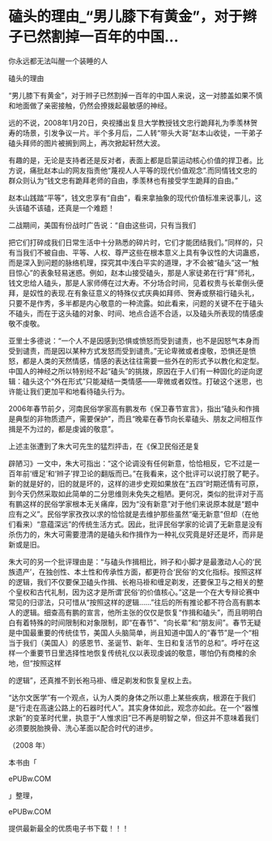 # 磕头的理由_“男儿膝下有黄金”，对于辫子已然割掉一百年的中国...

你永远都无法叫醒一个装睡的人

磕头的理由

“男儿膝下有黄金”，对于辫子已然割掉一百年的中国人来说，这一对膝盖如果不慎和地面做了亲密接触，仍然会撩拨起最敏感的神经。

远的不说，2008年1月20日，央视播出复旦大学教授钱文忠行跪拜礼为季羡林贺寿的场景，引发争议一片。半个多月后，二人转“带头大哥”赵本山收徒，一干弟子磕头拜师的图片被搁到网上，再次掀起轩然大波。

有趣的是，无论是支持者还是反对者，表面上都是启蒙运动核心价值的捍卫者。比方说，痛批赵本山的网友指责他“蔑视人人平等的现代价值观念”.而同情钱文忠的群众则认为“钱文忠有跪拜老师的自由，季羡林也有接受学生跪拜的自由。”

赵本山践踏“平等”，钱文忠享有“自由”，看来拿抽象的现代价值标准来说事儿，这头该磕不该磕，还真是一个难题！

二战期间，美国有份战时广告说：“自由这些词，只有当我们

把它们打碎成我们日常生活中十分熟悉的碎片时，它们才能团结我们。”同样的，只有当我们不被自由、平等、人权、尊严这些在根本意义上具有争议性的大词蛊惑，而是深入到问题的脉络机理，探究其中浅白平实的道理，才不会被“磕头”这一“触目惊心”的表象轻易迷惑。例如，赵本山接受磕头，那是人家徒弟在行“拜”师礼，钱文忠给人磕头，那是人家师傅在过大寿。不分场合时间，见着权贵与长辈倒头便拜，是奴性的表现.在有象征意义的特殊仪式庆典如拜师、贺寿或祭祖行磕头礼，只要不是作秀，多半都是内心敬意的一种流露。如此看来，问题的关键不在于磕头不磕头，而在于这头磕的对象、时间、地点合适不合适，以及磕头所表现的情感虔敬不虔敬。

亚里士多德说：“一个人不是因感到恐惧或愤怒而受到谴责，也不是因怒气本身而受到谴责，而是因以某种方式发怒而受到谴责。”无论卑微或者虔敬，恐惧还是愤怒，都是人类的天然情感，情感的表达往往需要一些外在的形式予以教化和定型。中国人的神经之所以特别经不起“磕头”的挑拨，原因在于人们有一种固化的逆向逻辑：磕头这个“外在形式”只能凝结一类情感——卑微或者奴性。打破这个迷思，也许能让我们更加平和地看待磕头行为。

2006年春节前夕，河南民俗学家高有鹏发布《保卫春节宣言》，指出“磕头和作揖是典型的非物质遗产，需要保护”，而且“晚辈在春节向长辈磕头、朋友之间相互作揖是不为过的，都是虔诚的敬意”。

上述主张遭到了朱大可先生的猛烈抨击，在《保卫民俗还是复

辟陋习》一文中，朱大可指出：“这个论调没有任何新意，恰恰相反，它不过是一百年前‘缠足’和‘辫子’捍卫论的翻版而已。”在我看来，这个批评可以说打脱了靶子。新的就是好的，旧的就是坏的，这样的进步史观如果放在“五四”时期还情有可原，到今天仍然采取如此简单的二分思维则未免失之粗陋。更何况，类似的批评对于高有鹏这样的民俗学家根本无关痛痒，因为“没有新意”对于他们来说原本就是“题中应有之义”。民俗学家孜孜以求的恰恰就是去维护那些虽然“毫无新意”但却（在他们看来）“意蕴深远”的传统生活方式。因此，批评民俗学家的论调了无新意是没有杀伤力的，朱大可需要澄清的是磕头和作揖作为一种礼仪究竟是好还是坏，而非是新或是旧。

朱大可的另一个批评理由是：“与磕头作揖相比，辫子和小脚才是最激动人心的‘民族遗产’，在独创性、本土性和传承性方面，都更符合‘民俗’的文化指标。按照这样的逻辑，我们不仅要保卫磕头作揖、长袍马褂和缠足剃发，还要保卫与之相关的整个皇权和古代礼制，因为这才是所谓‘民俗’的价值核心。”这是一个在大专辩论赛中常见的归谬法，只可惜从“按照这样的逻辑……”往后的所有推论都不符合高有鹏本人的逻辑。细查高有鹏的宣言，他所主张的仅仅是恢复“作揖和磕头”，而且明明白白有着特殊的时间限制和对象限制，即“在春节”、“向长辈”和“朋友间”。春节无疑是中国最重要的传统佳节，美国人头脑简单，尚且知道中国人的“春节”是一个“相当于我们（美国人）的感恩节、圣诞节、新年、生日和复活节的总和”。呼吁在这样一个重要节日里选择性地恢复传统礼仪以表现虔诚的敬意，哪怕仍有商榷的余地，但“按照这样

的逻辑”，还真推不到长袍马褂、缠足剃发和恢复皇权上去。

“达尔文医学”有一个观点，认为人类的身体之所以患上某些疾病，根源在于我们是“行走在高速公路上的石器时代人”。其实身体如此，观念亦如此。在一个“器惟求新”的变革时代里，执意于“人惟求旧”已不再是明智之举，但这并不意味着我们必须要脱胎换骨、洗心革面以配合时代的进步。

（2008 年）

本书由「

ePUBw.COM

」整理，

ePUBw.COM

提供最新最全的优质电子书下载！！！